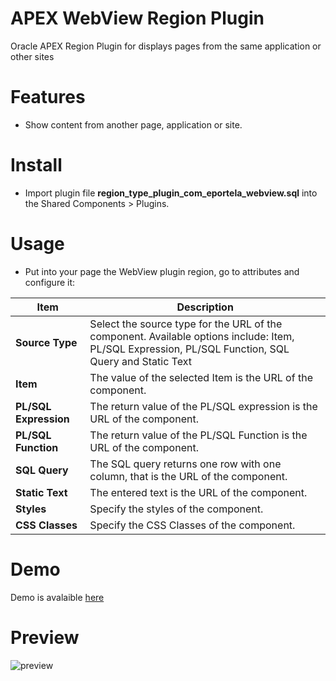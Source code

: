 # APEX WebView Region Plugin

Oracle APEX Region Plugin for displays pages from the same application or other sites

# Features

- Show content from another page, application or site.

# Install

- Import plugin file **region_type_plugin_com_eportela_webview.sql** into the Shared Components > Plugins.

# Usage

- Put into your page the WebView plugin region, go to attributes and configure it:

Item | Description 
--- | --- 
**Source Type** | Select the source type for the URL of the component. Available options include: Item, PL/SQL Expression, PL/SQL Function, SQL Query and Static Text
**Item** | The value of the selected Item is the URL of the component.
**PL/SQL Expression** | The return value of the PL/SQL expression is the URL of the component.
**PL/SQL Function** | The return value of the PL/SQL Function is the URL of the component.
**SQL Query** | The SQL query returns one row with one column, that is the URL of the component.
**Static Text** | The entered text is the URL of the component.
**Styles** | Specify the styles of the component.
**CSS Classes** | Specify the CSS Classes of the component.

# Demo

Demo is avalaible [here](https://apex.oracle.com/pls/apex/f?p=1448:3::::::)

# Preview

![preview](preview.gif)

